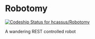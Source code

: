 # Robotomy 
[ ![Codeship Status for hcassus/Robotomy](https://app.codeship.com/projects/b2f9a6a0-50a0-0136-089a-4ade98c29894/status?branch=master)](https://app.codeship.com/projects/293861)

A wandering REST controlled robot
